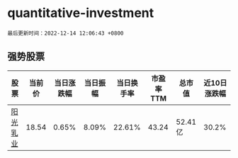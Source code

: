 # quantitative-investment

`最后更新时间：2022-12-14 12:06:43 +0800`

## 强势股票

|股票|当前价|当日涨跌幅|当日振幅|当日换手率|市盈率TTM|总市值|近10日涨跌幅|
|----|----|----|----|----|----|----|----|
|[阳光乳业](https://xueqiu.com/S/SZ001318)|18.54|0.65%|8.09%|22.61%|43.24|52.41亿|30.2%|
